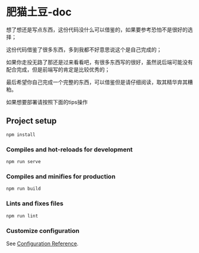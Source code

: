 # 肥猫土豆-doc

想了想还是写点东西，这份代码没什么可以借鉴的，如果要参考恐怕不是很好的选择；

这份代码借鉴了很多东西，多到我都不好意思说这个是自己完成的；

如果你走投无路了那还是过来看看吧，有很多东西写的很好，虽然说后端可能没有配合完成，但是前端写的肯定是比较优秀的；

最后希望你自己完成一个完整的东西，可以借鉴但是请仔细阅读，取其精华弃其糟粕。

如果想要部署请按照下面的tips操作

## Project setup

```
npm install
```

### Compiles and hot-reloads for development

```
npm run serve
```

### Compiles and minifies for production

```
npm run build
```

### Lints and fixes files

```
npm run lint
```

### Customize configuration

See [Configuration Reference](https://cli.vuejs.org/config/).
